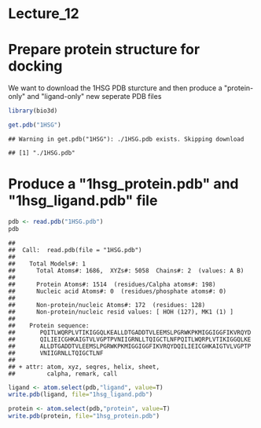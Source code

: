 Lecture\_12
================

Prepare protein structure for docking
=====================================

We want to download the 1HSG PDB sturcture and then produce a "protein-only" and "ligand-only" new seperate PDB files

``` r
library(bio3d)

get.pdb("1HSG")
```

    ## Warning in get.pdb("1HSG"): ./1HSG.pdb exists. Skipping download

    ## [1] "./1HSG.pdb"

Produce a "1hsg\_protein.pdb" and "1hsg\_ligand.pdb" file
=========================================================

``` r
pdb <- read.pdb("1HSG.pdb")
pdb
```

    ## 
    ##  Call:  read.pdb(file = "1HSG.pdb")
    ## 
    ##    Total Models#: 1
    ##      Total Atoms#: 1686,  XYZs#: 5058  Chains#: 2  (values: A B)
    ## 
    ##      Protein Atoms#: 1514  (residues/Calpha atoms#: 198)
    ##      Nucleic acid Atoms#: 0  (residues/phosphate atoms#: 0)
    ## 
    ##      Non-protein/nucleic Atoms#: 172  (residues: 128)
    ##      Non-protein/nucleic resid values: [ HOH (127), MK1 (1) ]
    ## 
    ##    Protein sequence:
    ##       PQITLWQRPLVTIKIGGQLKEALLDTGADDTVLEEMSLPGRWKPKMIGGIGGFIKVRQYD
    ##       QILIEICGHKAIGTVLVGPTPVNIIGRNLLTQIGCTLNFPQITLWQRPLVTIKIGGQLKE
    ##       ALLDTGADDTVLEEMSLPGRWKPKMIGGIGGFIKVRQYDQILIEICGHKAIGTVLVGPTP
    ##       VNIIGRNLLTQIGCTLNF
    ## 
    ## + attr: atom, xyz, seqres, helix, sheet,
    ##         calpha, remark, call

``` r
ligand <- atom.select(pdb,"ligand", value=T)
write.pdb(ligand, file="1hsg_ligand.pdb")
```

``` r
protein <- atom.select(pdb,"protein", value=T)
write.pdb(protein, file="1hsg_protein.pdb")
```
